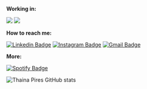 </p>
<strong>Working in:</strong>
<p>
  <img src="https://img.shields.io/badge/Ubuntu-E95420?style=for-the-badge&logo=ubuntu&logoColor=white">
  <img src="https://img.shields.io/badge/Visual_Studio_Code-0078D4?style=for-the-badge&logo=visual%20studio%20code&logoColor=white">
</p>

<strong>How to reach me:</strong>

[![Linkedin Badge](https://img.shields.io/badge/thainápires-0077B5?style=for-the-badge&logo=linkedin&logoColor=white)](https://www.linkedin.com/in/thainapires/)
[![Instagram Badge](https://img.shields.io/badge/thainapiress-E4405F?style=for-the-badge&logo=instagram&logoColor=white)](https://instagram.com/thainapiress)
[![Gmail Badge](https://img.shields.io/badge/thainaspiress@gmail.com-D14836?style=for-the-badge&logo=gmail&logoColor=white)](mailto:thainaspiress@gmail.com)

<strong>More:</strong>

[![Spotify Badge](https://img.shields.io/badge/Thainá-1ED760?&style=for-the-badge&logo=spotify&logoColor=white)](https://open.spotify.com/user/o7u6s65sn0zo0rpb1x8rqtzc3)

![Thaina Pires GitHub stats](https://github-readme-stats.vercel.app/api?username=thainapires&show_icons=true&theme=dracula)
